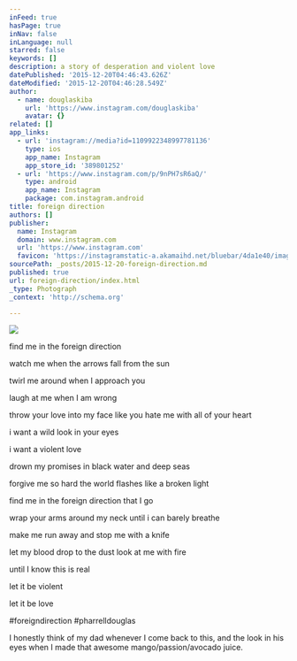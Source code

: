 ```yaml
---
inFeed: true
hasPage: true
inNav: false
inLanguage: null
starred: false
keywords: []
description: a story of desperation and violent love
datePublished: '2015-12-20T04:46:43.626Z'
dateModified: '2015-12-20T04:46:28.549Z'
author:
  - name: douglaskiba
    url: 'https://www.instagram.com/douglaskiba'
    avatar: {}
related: []
app_links:
  - url: 'instagram://media?id=1109922348997781136'
    type: ios
    app_name: Instagram
    app_store_id: '389801252'
  - url: 'https://www.instagram.com/p/9nPH7sR6aQ/'
    type: android
    app_name: Instagram
    package: com.instagram.android
title: foreign direction
authors: []
publisher:
  name: Instagram
  domain: www.instagram.com
  url: 'https://www.instagram.com'
  favicon: 'https://instagramstatic-a.akamaihd.net/bluebar/4da1e40/images/ico/favicon.ico'
sourcePath: _posts/2015-12-20-foreign-direction.md
published: true
url: foreign-direction/index.html
_type: Photograph
_context: 'http://schema.org'

---
```

![](https://the-grid-user-content.s3-us-west-2.amazonaws.com/8d0ccfc2-7966-414c-935f-6ec3c46983f2.jpg)

find me in the foreign direction 

watch me when the arrows fall from the sun 

twirl me around when I approach you 

laugh at me when I am wrong 

throw your love into my face like you hate me with all of your heart 

i want a wild look in your eyes 

i want a violent love 

drown my promises in black water and deep seas 

forgive me so hard the world flashes like a broken light 

find me in the foreign direction that I go 

wrap your arms around my neck until i can barely breathe 

make me run away and stop me with a knife 

let my blood drop to the dust look at me with fire

until I know this is real 

let it be violent 

let it be love 

\#foreigndirection \#pharrelldouglas 

I honestly think of my dad whenever I come back to this, and the look in his eyes when I made that awesome mango/passion/avocado juice.